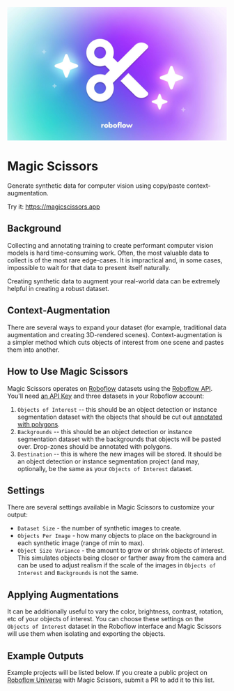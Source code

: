 ![Magic Scissors](/assets/magic-scissors.jpg)

# Magic Scissors
Generate synthetic data for computer vision using copy/paste context-augmentation.

Try it: https://magicscissors.app

## Background
Collecting and annotating training to create performant computer
vision models is hard time-consuming work. Often, the most valuable
data to collect is of the most rare edge-cases. It is impractical and,
in some cases, impossible to wait for that data to present itself
naturally.

Creating synthetic data to augment your real-world data can be
extremely helpful in creating a robust dataset.

## Context-Augmentation
There are several ways to expand your dataset (for example,
traditional data augmentation and creating 3D-rendered scenes).
Context-augmentation is a simpler method which cuts objects of
interest from one scene and pastes them into another.

## How to Use Magic Scissors
Magic Scissors operates on [Roboflow](https://roboflow.com) datasets
using the [Roboflow API](https://docs.roboflow.com/rest-api). You'll
need [an API Key](https://docs.roboflow.com/rest-api#obtaining-your-api-key)
and three datasets in your Roboflow account:

1. `Objects of Interest` -- this should be an object detection or instance
segmentation dataset with the objects that should be cut out
[annotated with polygons](https://docs.roboflow.com/annotate/the-labeling-interface#smart-polygons).
2. `Backgrounds` -- this should be an object detection or instance
segmentation dataset with the backgrounds that objects will be pasted over.
Drop-zones should be annotated with polygons.
3. `Destination` -- this is where the new images will be stored. It should
be an object detection or instance segmentation project (and may, optionally,
be the same as your `Objects of Interest` dataset.

## Settings
There are several settings available in Magic Scissors to customize your
output:

- `Dataset Size` - the number of synthetic images to create.
- `Objects Per Image` - how many objects to place on the background in
each synthetic image (range of min to max).
- `Object Size Variance` - the amount to grow or shrink objects of interest.
This simulates objects being closer or farther away from the camera and
can be used to adjust realism if the scale of the images in
`Objects of Interest` and `Backgrounds` is not the same.

## Applying Augmentations
It can be additionally useful to vary the color, brightness, contrast,
rotation, etc of your objects of interest. You can choose these settings
on the `Objects of Interest` dataset in the Roboflow interface and Magic
Scissors will use them when isolating and exporting the objects.

## Example Outputs
Example projects will be listed below. If you create a public project
on [Roboflow Universe](https://universe.roboflow.com) with Magic Scissors,
submit a PR to add it to this list.
